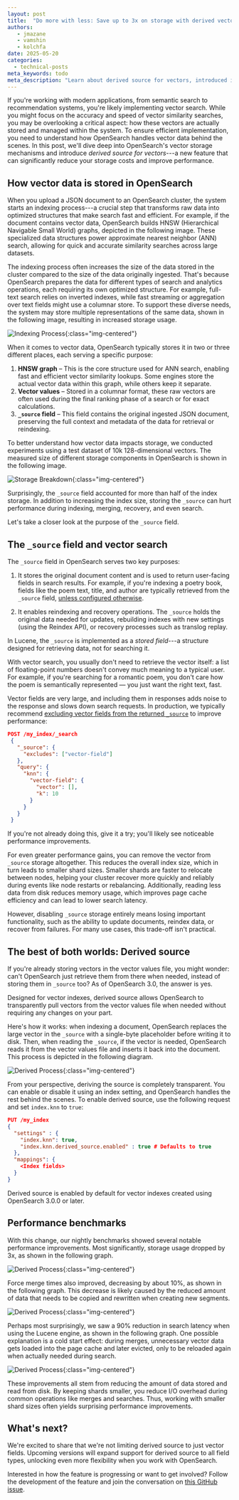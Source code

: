 ```yaml
---
layout: post
title:  "Do more with less: Save up to 3x on storage with derived vector source"
authors:
   - jmazane
   - vamshin
   - kolchfa
date: 2025-05-20
categories:
  - technical-posts
meta_keywords: todo
meta_description: "Learn about derived source for vectors, introduced in OpenSearch 3.0: why it matters, how it works, and how to start using it to improve performance and reduce storage costs."
---
```


If you're working with modern applications, from semantic search to recommendation systems, you're likely implementing vector search. While you might focus on the accuracy and speed of vector similarity searches, you may be overlooking a critical aspect: how these vectors are actually stored and managed within the system. To ensure efficient implementation, you need to understand how OpenSearch handles vector data behind the scenes. In this post, we'll dive deep into OpenSearch's vector storage mechanisms and introduce _derived source for vectors_---a new feature that can significantly reduce your storage costs and improve performance.

## How vector data is stored in OpenSearch

When you upload a JSON document to an OpenSearch cluster, the system starts an indexing process---a crucial step that transforms raw data into optimized structures that make search fast and efficient. For example, if the document contains vector data, OpenSearch builds HNSW (Hierarchical Navigable Small World) graphs, depicted in the following image. These specialized data structures power approximate nearest neighbor (ANN) search, allowing for quick and accurate similarity searches across large datasets.

The indexing process often increases the size of the data stored in the cluster compared to the size of the data originally ingested. That's because OpenSearch prepares the data for different types of search and analytics operations, each requiring its own optimized structure. For example, full-text search relies on inverted indexes, while fast streaming or aggregation over text fields might use a columnar store. To support these diverse needs, the system may store multiple representations of the same data, shown in the following image, resulting in increased storage usage.

![Indexing Process](/assets/media/blog-images/2025-05-20-Do-More-with-Less-Save-Up-to-3x-on-Storage-with-Derived-Vector-Source/indexing-process.png){:class="img-centered"}

When it comes to vector data, OpenSearch typically stores it in two or three different places, each serving a specific purpose:
1. **HNSW graph** – This is the core structure used for ANN search, enabling fast and efficient vector similarity lookups. Some engines store the actual vector data within this graph, while others keep it separate.
2. **Vector values** – Stored in a columnar format, these raw vectors are often used during the final ranking phase of a search or for exact calculations.
3. **`_source` field** – This field contains the original ingested JSON document, preserving the full context and metadata of the data for retrieval or reindexing.

To better understand how vector data impacts storage, we conducted experiments using a test dataset of 10k 128-dimensional vectors. The measured size of different storage components in OpenSearch is shown in the following image.

![Storage Breakdown](/assets/media/blog-images/2025-05-20-Do-More-with-Less-Save-Up-to-3x-on-Storage-with-Derived-Vector-Source/storage-breakdown.png){:class="img-centered"}

Surprisingly, the `_source` field accounted for more than half of the index storage. In addition to increasing the index size, storing the `_source` can hurt performance during indexing, merging, recovery, and even search.

Let's take a closer look at the purpose of the `_source` field.

## The `_source` field and vector search

The `_source` field in OpenSearch serves two key purposes:

1. It stores the original document content and is used to return user-facing fields in search results. For example, if you're indexing a poetry book, fields like the poem text, title, and author are typically retrieved from the `_source` field, [unless configured otherwise](https://docs.opensearch.org/docs/latest/search-plugins/searching-data/retrieve-specific-fields/).

2. It enables reindexing and recovery operations. The `_source` holds the original data needed for updates, rebuilding indexes with new settings (using the Reindex API), or recovery processes such as translog replay.

In Lucene, the `_source` is implemented as a _stored field_---a structure designed for retrieving data, not for searching it.

With vector search, you usually don't need to retrieve the vector itself: a list of floating-point numbers doesn't convey much meaning to a typical user. For example, if you're searching for a romantic poem, you don't care how the poem is semantically represented — you just want the right text, fast.

Vector fields are very large, and including them in responses adds noise to the response and slows down search requests. In production, we typically recommend [excluding vector fields from the returned `_source`](https://docs.opensearch.org/docs/latest/vector-search/performance-tuning-search/#avoid-reading-stored-fields) to improve performance:

```json
POST /my_index/_search
 {
   "_source": {
     "excludes": ["vector-field"]
   },
   "query": {
     "knn": {
       "vector-field": {
         "vector": [],
         "k": 10
       }
     }
   }
 }
```

If you're not already doing this, give it a try; you'll likely see noticeable performance improvements. 

For even greater performance gains, you can remove the vector from `_source` storage altogether. This reduces the overall index size, which in turn leads to smaller shard sizes. Smaller shards are faster to relocate between nodes, helping your cluster recover more quickly and reliably during events like node restarts or rebalancing. Additionally, reading less data from disk reduces memory usage, which improves page cache efficiency and can lead to lower search latency.

However, disabling `_source` storage entirely means losing important functionality, such as the ability to update documents, reindex data, or recover from failures. For many use cases, this trade-off isn't practical.


## The best of both worlds: Derived source

If you're already storing vectors in the vector values file, you might wonder: can't OpenSearch just retrieve them from there when needed, instead of storing them in `_source` too? As of OpenSearch 3.0, the answer is yes.

Designed for vector indexes, derived source allows OpenSearch to transparently pull vectors from the vector values file when needed without requiring any changes on your part.

Here's how it works: when indexing a document, OpenSearch replaces the large vector in the `_source` with a single-byte placeholder before writing it to disk. Then, when reading the `_source`, if the vector is needed, OpenSearch reads it from the vector values file and inserts it back into the document. This process is depicted in the following diagram.

![Derived Process](/assets/media/blog-images/2025-05-20-Do-More-with-Less-Save-Up-to-3x-on-Storage-with-Derived-Vector-Source/derived-process.png){:class="img-centered"}

From your perspective, deriving the source is completely transparent. You can enable or disable it using an index setting, and OpenSearch handles the rest behind the scenes. To enable derived source, use the following request and set `index.knn` to `true`:

```json
PUT /my_index
{
  "settings" : {
    "index.knn": true,
    "index.knn.derived_source.enabled" : true # Defaults to true
  },
  "mappings": {
    <Index fields>
  }
}
```

Derived source is enabled by default for vector indexes created using OpenSearch 3.0.0 or later.

## Performance benchmarks

With this change, our nightly benchmarks showed several notable performance improvements. Most significantly, storage usage dropped by 3x, as shown in the following graph.

![Derived Process](/assets/media/blog-images/2025-05-20-Do-More-with-Less-Save-Up-to-3x-on-Storage-with-Derived-Vector-Source/bench-store-size.png){:class="img-centered"}

Force merge times also improved, decreasing by about 10%, as shown in the following graph. This decrease is likely caused by the reduced amount of data that needs to be copied and rewritten when creating new segments.

![Derived Process](/assets/media/blog-images/2025-05-20-Do-More-with-Less-Save-Up-to-3x-on-Storage-with-Derived-Vector-Source/bench-force-merge.png){:class="img-centered"}

Perhaps most surprisingly, we saw a 90% reduction in search latency when using the Lucene engine, as shown in the following graph. One possible explanation is a cold start effect: during merges, unnecessary vector data gets loaded into the page cache and later evicted, only to be reloaded again when actually needed during search.

![Derived Process](/assets/media/blog-images/2025-05-20-Do-More-with-Less-Save-Up-to-3x-on-Storage-with-Derived-Vector-Source/bench-search-latency.png){:class="img-centered"}

These improvements all stem from reducing the amount of data stored and read from disk. By keeping shards smaller, you reduce I/O overhead during common operations like merges and searches. Thus, working with smaller shard sizes often yields surprising performance improvements.

## What's next?

We're excited to share that we're not limiting derived source to just vector fields. Upcoming versions will expand support for derived source to all field types, unlocking even more flexibility when you work with OpenSearch.

Interested in how the feature is progressing or want to get involved? Follow the development of the feature and join the conversation on [this GitHub issue](https://github.com/opensearch-project/OpenSearch/issues/9568).

